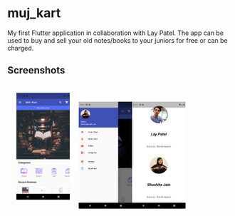 # muj_kart

My first Flutter application in collaboration with Lay Patel. 
The app can be used to buy and sell your old notes/books to your juniors for free or can be charged.

## Screenshots

<img src = "https://github.com/shuchitajain/muj_kart/blob/master/flutter_01.png" height = "240" width = "120" style="border: 40px; margin: 20px"><img src = "https://github.com/shuchitajain/muj_kart/blob/master/flutter_02.png" height = "240" width = "120" ><img src = "https://github.com/shuchitajain/muj_kart/blob/master/flutter_03.png" height = "240" width = "120" > 
